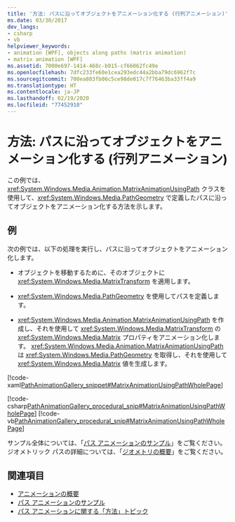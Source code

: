 ```yaml
---
title: '方法: パスに沿ってオブジェクトをアニメーション化する (行列アニメーション)'
ms.date: 03/30/2017
dev_langs:
- csharp
- vb
helpviewer_keywords:
- animation [WPF], objects along paths (matrix animation)
- matrix animation [WPF]
ms.assetid: 7000e697-1414-468c-b915-cf66062fc49e
ms.openlocfilehash: 7dfc233fe60e1cea293edc44a2bba79dc6962f7c
ms.sourcegitcommit: 700ea803fb06c5ce98de017c7f76463ba33ff4a9
ms.translationtype: HT
ms.contentlocale: ja-JP
ms.lasthandoff: 02/19/2020
ms.locfileid: "77452910"
---
```

# <a name="how-to-animate-an-object-along-a-path-matrix-animation"></a>方法: パスに沿ってオブジェクトをアニメーション化する (行列アニメーション)
この例では、<xref:System.Windows.Media.Animation.MatrixAnimationUsingPath> クラスを使用して、<xref:System.Windows.Media.PathGeometry> で定義したパスに沿ってオブジェクトをアニメーション化する方法を示します。  
  
## <a name="example"></a>例  
 次の例では、以下の処理を実行し、パスに沿ってオブジェクトをアニメーション化します。  
  
- オブジェクトを移動するために、そのオブジェクトに <xref:System.Windows.Media.MatrixTransform> を適用します。  
  
- <xref:System.Windows.Media.PathGeometry> を使用してパスを定義します。  
  
- <xref:System.Windows.Media.Animation.MatrixAnimationUsingPath> を作成し、それを使用して <xref:System.Windows.Media.MatrixTransform> の <xref:System.Windows.Media.Matrix> プロパティをアニメーション化します。 <xref:System.Windows.Media.Animation.MatrixAnimationUsingPath> は <xref:System.Windows.Media.PathGeometry> を取得し、それを使用して <xref:System.Windows.Media.Matrix> 値を生成します。  
  
 [!code-xaml[PathAnimationGallery_snippet#MatrixAnimationUsingPathWholePage](~/samples/snippets/csharp/VS_Snippets_Wpf/PathAnimationGallery_snippet/CS/matrixanimationusingpathexample.xaml#matrixanimationusingpathwholepage)]  
  
 [!code-csharp[PathAnimationGallery_procedural_snip#MatrixAnimationUsingPathWholePage](~/samples/snippets/csharp/VS_Snippets_Wpf/PathAnimationGallery_procedural_snip/CSharp/MatrixAnimationUsingPathExample.cs#matrixanimationusingpathwholepage)]
 [!code-vb[PathAnimationGallery_procedural_snip#MatrixAnimationUsingPathWholePage](~/samples/snippets/visualbasic/VS_Snippets_Wpf/PathAnimationGallery_procedural_snip/VisualBasic/MatrixAnimationUsingPathExample.vb#matrixanimationusingpathwholepage)]  
  
 サンプル全体については、「[パス アニメーションのサンプル](https://github.com/Microsoft/WPF-Samples/tree/master/Animation/PathAnimations)」をご覧ください。 ジオメトリック パスの詳細については、「[ジオメトリの概要](geometry-overview.md)」をご覧ください。  
  
## <a name="see-also"></a>関連項目

- [アニメーションの概要](animation-overview.md)
- [パス アニメーションのサンプル](https://github.com/Microsoft/WPF-Samples/tree/master/Animation/PathAnimations)
- [パス アニメーションに関する「方法」トピック](path-animation-how-to-topics.md)
